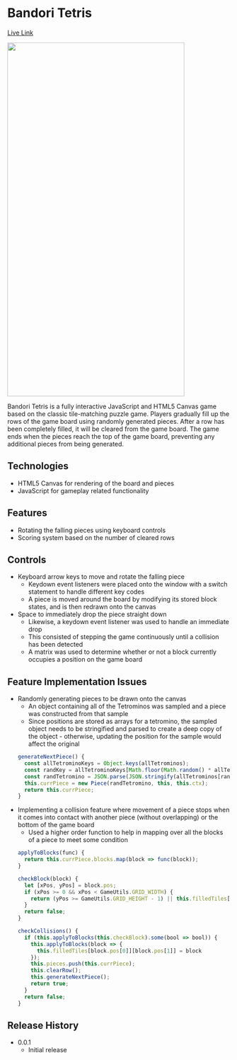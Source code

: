 # Bandori Tetris

<a href="https://elsonli.github.io/wrapdis/">Live Link</a>

<img src="https://i.imgur.com/Hw6DJm4.png" width="400" height="800"/>

Bandori Tetris is a fully interactive JavaScript and HTML5 Canvas game based on the classic tile-matching puzzle game. Players gradually fill up the rows of the game board using randomly generated pieces. After a row has been completely filled, it will be cleared from the game board. The game ends when the pieces reach the top of the game board, preventing any additional pieces from being generated.

## Technologies
* HTML5 Canvas for rendering of the board and pieces
* JavaScript for gameplay related functionality

## Features
* Rotating the falling pieces using keyboard controls
* Scoring system based on the number of cleared rows

## Controls
* Keyboard arrow keys to move and rotate the falling piece
  * Keydown event listeners were placed onto the window with a switch statement to handle different key codes
  * A piece is moved around the board by modifying its stored block states, and is then redrawn onto the canvas
* Space to immediately drop the piece straight down
  * Likewise, a keydown event listener was used to handle an immediate drop
  * This consisted of stepping the game continuously until a collision has been detected
  * A matrix was used to determine whether or not a block currently occupies a position on the game board
  
## Feature Implementation Issues
* Randomly generating pieces to be drawn onto the canvas
  * An object containing all of the Tetrominos was sampled and a piece was constructed from that sample
  * Since positions are stored as arrays for a tetromino, the sampled object needs to be stringified and parsed to create a deep copy of the object - otherwise, updating the position for the sample would affect the original
  ```javascript
  generateNextPiece() {
    const allTetrominoKeys = Object.keys(allTetrominos);
    const randKey = allTetrominoKeys[Math.floor(Math.random() * allTetrominoKeys.length)];
    const randTetromino = JSON.parse(JSON.stringify(allTetrominos[randKey]))
    this.currPiece = new Piece(randTetromino, this, this.ctx);
    return this.currPiece;
  }
  ```
* Implementing a collision feature where movement of a piece stops when it comes into contact with another piece (without overlapping) or the bottom of the game board
  * Used a higher order function to help in mapping over all the blocks of a piece to meet some condition
  ```javascript
  applyToBlocks(func) {
    return this.currPiece.blocks.map(block => func(block));
  }
  
  checkBlock(block) {
    let [xPos, yPos] = block.pos;
    if (xPos >= 0 && xPos < GameUtils.GRID_WIDTH) {
      return (yPos >= GameUtils.GRID_HEIGHT - 1) || this.filledTiles[xPos][yPos + 1];
    }
    return false;
  }
  
  checkCollisions() {
    if (this.applyToBlocks(this.checkBlock).some(bool => bool)) {
      this.applyToBlocks(block => {
        this.filledTiles[block.pos[0]][block.pos[1]] = block
      });
      this.pieces.push(this.currPiece);
      this.clearRow();
      this.generateNextPiece();
      return true;
    }
    return false;
  }
  ```
  
## Release History
* 0.0.1
  * Initial release
